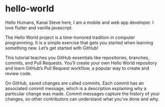 # hello-world

Hello Humans,
Kanai Steve here, I am a mobile and web app developer. I love flutter and vanilla javascript.

The Hello World project is a time-honored tradition in computer programming. It is a simple exercise that gets you started when learning something new. Let’s get started with GitHub!

This tutorial teaches you GitHub essentials like repositories, branches, commits, and Pull Requests. You’ll create your own Hello World repository and learn GitHub’s Pull Request workflow, a popular way to create and review code.

On GitHub, saved changes are called commits. Each commit has an associated commit message, which is a description explaining why a particular change was made. Commit messages capture the history of your changes, so other contributors can understand what you’ve done and why.
